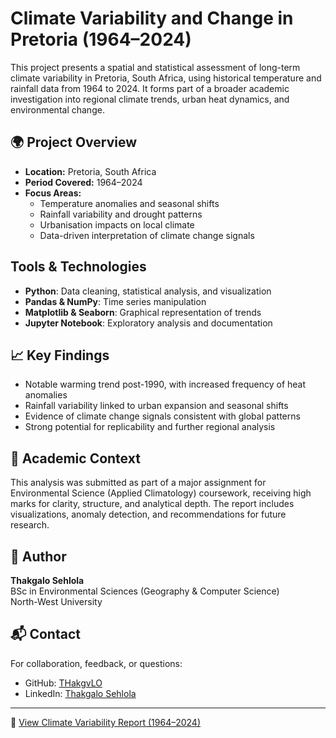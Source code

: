 # Climate Variability and Change in Pretoria (1964–2024)

This project presents a spatial and statistical assessment of long-term climate variability in Pretoria, South Africa, using historical temperature and rainfall data from 1964 to 2024. It forms part of a broader academic investigation into regional climate trends, urban heat dynamics, and environmental change.

## 🌍 Project Overview

- **Location:** Pretoria, South Africa
- **Period Covered:** 1964–2024
- **Focus Areas:**
  - Temperature anomalies and seasonal shifts
  - Rainfall variability and drought patterns
  - Urbanisation impacts on local climate
  - Data-driven interpretation of climate change signals

## Tools & Technologies

- **Python**: Data cleaning, statistical analysis, and visualization
- **Pandas & NumPy**: Time series manipulation
- **Matplotlib & Seaborn**: Graphical representation of trends
- **Jupyter Notebook**: Exploratory analysis and documentation


## 📈 Key Findings

- Notable warming trend post-1990, with increased frequency of heat anomalies
- Rainfall variability linked to urban expansion and seasonal shifts
- Evidence of climate change signals consistent with global patterns
- Strong potential for replicability and further regional analysis

## 📌 Academic Context

This analysis was submitted as part of a major assignment for Environmental Science (Applied Climatology) coursework, receiving high marks for clarity, structure, and analytical depth. The report includes visualizations, anomaly detection, and recommendations for future research.

## 🧠 Author

**Thakgalo Sehlola**  
BSc in Environmental Sciences (Geography & Computer Science)  
North-West University

## 📬 Contact

For collaboration, feedback, or questions:
- GitHub: [THakgvLO](https://github.com/THakgvLO)
- LinkedIn: [Thakgalo Sehlola](https://www.linkedin.com/in/thakgalo-sehlola)

---
📄 [View Climate Variability Report (1964–2024)](./Assessing%20Climate%20Variability%20and%20Change%20in%20Pretoria%20_1964–2024_.pdf)
